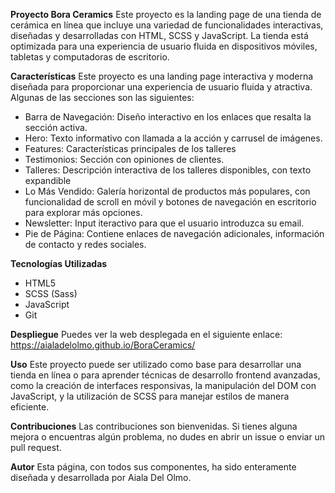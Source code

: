 **Proyecto Bora Ceramics**
Este proyecto es la landing page de una tienda de cerámica en línea que incluye una variedad de funcionalidades interactivas, diseñadas y desarrolladas con HTML, SCSS y JavaScript. 
La tienda está optimizada para una experiencia de usuario fluida en dispositivos móviles, tabletas y computadoras de escritorio.

**Características**
Este proyecto es una landing page interactiva y moderna diseñada para proporcionar una experiencia de usuario fluida y atractiva.
Algunas de las secciones son las siguientes:
 - Barra de Navegación: Diseño interactivo en los enlaces que resalta la sección activa.
 - Hero: Texto informativo con llamada a la acción y carrusel de imágenes.
 - Features: Características principales de los talleres
 - Testimonios: Sección con opiniones de clientes.
 - Talleres: Descripción interactiva de los talleres disponibles, con texto expandible
 - Lo Más Vendido: Galería horizontal de productos más populares, con funcionalidad de scroll en móvil y botones de navegación en escritorio para explorar más opciones.
 - Newsletter: Input iteractivo para que el usuario introduzca su email.
 - Pie de Página: Contiene enlaces de navegación adicionales, información de contacto y redes sociales.

**Tecnologías Utilizadas**
 - HTML5
 - SCSS (Sass)
 - JavaScript
 - Git

**Despliegue**
Puedes ver la web desplegada en el siguiente enlace: https://aialadelolmo.github.io/BoraCeramics/

**Uso**
Este proyecto puede ser utilizado como base para desarrollar una tienda en línea o para aprender técnicas de desarrollo frontend avanzadas, como la creación de interfaces responsivas, la manipulación del DOM con JavaScript, y la utilización de SCSS para manejar estilos de manera eficiente.

**Contribuciones**
Las contribuciones son bienvenidas. Si tienes alguna mejora o encuentras algún problema, no dudes en abrir un issue o enviar un pull request.

**Autor**
Esta página, con todos sus componentes, ha sido enteramente diseñada y desarrollada por Aiala Del Olmo.
